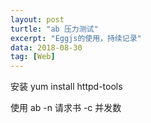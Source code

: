 ```yaml
---
layout: post
turtle: "ab 压力测试"
excerpt: "Eggjs的使用，持续记录"
data: 2018-08-30
tag: [Web]
---
```


安装
    yum install httpd-tools

使用
    ab
    -n 请求书
    -c 并发数
